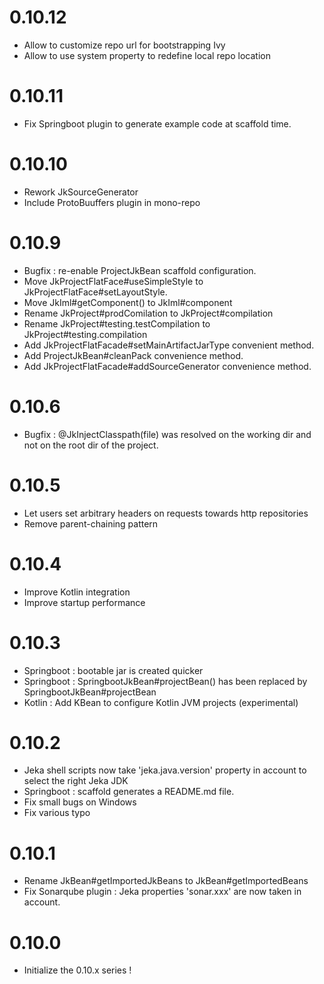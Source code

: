 # 0.10.12
- Allow to customize repo url for bootstrapping Ivy
- Allow to use system property to redefine local repo location

# 0.10.11
- Fix Springboot plugin to generate example code at scaffold time.

# 0.10.10
- Rework JkSourceGenerator
- Include ProtoBuuffers plugin in mono-repo

# 0.10.9
- Bugfix : re-enable ProjectJkBean scaffold configuration.
- Move JkProjectFlatFace#useSimpleStyle to JkProjectFlatFace#setLayoutStyle.
- Move JkIml#getComponent() to JkIml#component
- Rename JkProject#prodComilation to JkProject#compilation
- Rename JkProject#testing.testCompilation to JkProject#testing.compilation
- Add JkProjectFlatFacade#setMainArtifactJarType convenient method.
- Add ProjectJkBean#cleanPack convenience method.
- Add JkProjectFlatFacade#addSourceGenerator convenience method.


# 0.10.6 
- Bugfix : @JkInjectClasspath(file) was resolved on the working dir and not on the root dir of the project.

# 0.10.5 
- Let users set arbitrary headers on requests towards http repositories
- Remove parent-chaining pattern 

# 0.10.4
- Improve Kotlin integration
- Improve startup performance

# 0.10.3
- Springboot : bootable jar is created quicker
- Springboot : SpringbootJkBean#projectBean() has been replaced by SpringbootJkBean#projectBean
- Kotlin : Add KBean to configure Kotlin JVM projects (experimental)

# 0.10.2
- Jeka shell scripts now take 'jeka.java.version' property in account to select the right Jeka JDK
- Springboot : scaffold generates a README.md file.
- Fix small bugs on Windows
- Fix various typo

# 0.10.1
- Rename JkBean#getImportedJkBeans to JkBean#getImportedBeans
- Fix Sonarqube plugin : Jeka properties 'sonar.xxx' are now taken in account.

# 0.10.0
- Initialize the 0.10.x series !